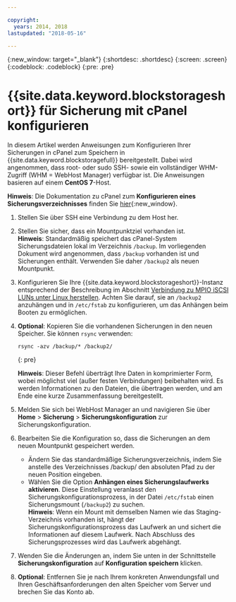 ```yaml
---

copyright:
  years: 2014, 2018
lastupdated: "2018-05-16"

---
```

{:new_window: target="_blank"}
{:shortdesc: .shortdesc}
{:screen: .screen}
{:codeblock: .codeblock}
{:pre: .pre}
 
# {{site.data.keyword.blockstorageshort}} für Sicherung mit cPanel konfigurieren

In diesem Artikel werden Anweisungen zum Konfigurieren Ihrer Sicherungen in cPanel zum Speichern in {{site.data.keyword.blockstoragefull}} bereitgestellt. Dabei wird angenommen, dass root- oder sudo SSH- sowie ein vollständiger WHM-Zugriff (WHM = WebHost Manager) verfügbar ist. Die Anweisungen basieren auf einem **CentOS 7**-Host.

**Hinweis**: Die Dokumentation zu cPanel zum **Konfigurieren eines Sicherungsverzeichnisses** finden Sie [hier](https://docs.cpanel.net/display/68Docs/Backup+Configuration#BackupConfiguration-ConfigureBackupDirectory){:new_window}.

1. Stellen Sie über SSH eine Verbindung zu dem Host her.

2. Stellen Sie sicher, dass ein Mountpunktziel vorhanden ist. <br />
   **Hinweis**: Standardmäßig speichert das cPanel-System Sicherungsdateien lokal im Verzeichnis `/backup`. Im vorliegenden Dokument wird angenommen, dass `/backup` vorhanden ist und Sicherungen enthält. Verwenden Sie daher `/backup2` als neuen Mountpunkt.
   
3. Konfigurieren Sie Ihre {{site.data.keyword.blockstorageshort}}-Instanz entsprechend der Beschreibung im Abschnitt [Verbindung zu MPIO iSCSI LUNs unter Linux herstellen](accessing_block_storage_linux.html). Achten Sie darauf, sie an `/backup2` anzuhängen und in `/etc/fstab` zu konfigurieren, um das Anhängen beim Booten zu ermöglichen.

4. **Optional**: Kopieren Sie die vorhandenen Sicherungen in den neuen Speicher. Sie können `rsync` verwenden:
   ```
   rsync -azv /backup/* /backup2/
   ```
   {: pre}
    
    **Hinweis**: Dieser Befehl überträgt Ihre Daten in komprimierter Form, wobei möglichst viel (außer festen Verbindungen) beibehalten wird. Es werden Informationen zu den Dateien, die übertragen werden, und am Ende eine kurze Zusammenfassung bereitgestellt.
    
5. Melden Sie sich bei WebHost Manager an und navigieren Sie über **Home** > **Sicherung** > **Sicherungskonfiguration** zur Sicherungskonfiguration.

6. Bearbeiten Sie die Konfiguration so, dass die Sicherungen an dem neuen Mountpunkt gespeichert werden. 
    - Ändern Sie das standardmäßige Sicherungsverzeichnis, indem Sie anstelle des Verzeichnisses /backup/ den absoluten Pfad zu der neuen Position eingeben. 
    - Wählen Sie die Option **Anhängen eines Sicherungslaufwerks aktivieren**. Diese Einstellung veranlasst den Sicherungskonfigurationsprozess, in der Datei `/etc/fstab` einen Sicherungsmount (`/backup2`) zu suchen. <br /> **Hinweis**: Wenn ein Mount mit demselben Namen wie das Staging-Verzeichnis vorhanden ist, hängt der Sicherungskonfigurationsprozess das Laufwerk an und sichert die Informationen auf diesem Laufwerk. Nach Abschluss des Sicherungsprozesses wird das Laufwerk abgehängt. 

7. Wenden Sie die Änderungen an, indem Sie unten in der Schnittstelle **Sicherungskonfiguration** auf **Konfiguration speichern** klicken.

8. **Optional**: Entfernen Sie je nach Ihrem konkreten Anwendungsfall und Ihren Geschäftsanforderungen den alten Speicher vom Server und brechen Sie das Konto ab.

